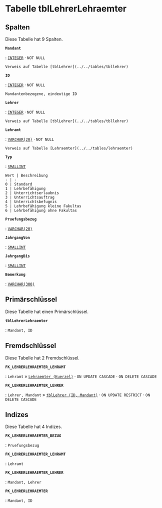 # Tabelle **tblLehrerLehraemter**

## Spalten

Diese Tabelle hat 9 Spalten.

**`Mandant`**

:   [`INTEGER`](https://firebirdsql.org/file/documentation/html/en/refdocs/fblangref40/firebird-40-language-reference.html#fblangref40-datatypes-inttypes) · `NOT NULL`

    Verweis auf Tabelle [tblLehrer](../../tables/tbllehrer)

**`ID`**

:   [`INTEGER`](https://firebirdsql.org/file/documentation/html/en/refdocs/fblangref40/firebird-40-language-reference.html#fblangref40-datatypes-inttypes) · `NOT NULL`

    Mandantenbezogene, eindeutige ID

**`Lehrer`**

:   [`INTEGER`](https://firebirdsql.org/file/documentation/html/en/refdocs/fblangref40/firebird-40-language-reference.html#fblangref40-datatypes-inttypes) · `NOT NULL`

    Verweis auf Tabelle [tblLehrer](../../tables/tbllehrer)

**`Lehramt`**

:   [`VARCHAR(20)`](https://firebirdsql.org/file/documentation/html/en/refdocs/fblangref40/firebird-40-language-reference.html#fblangref40-datatypes-chartypes) · `NOT NULL`

    Verweis auf Tabelle [Lehraemter](../../tables/lehraemter)

**`Typ`**

:   [`SMALLINT`](https://firebirdsql.org/file/documentation/html/en/refdocs/fblangref40/firebird-40-language-reference.html#fblangref40-datatypes-inttypes)

    Wert | Beschreibung
    - | -
    0 | Standard
    1 | Lehrbefähigung
    2 | Unterrichtserlaubnis
    3 | Unterrichtsauftrag
    4 | Unterrichtsbefugnis
    5 | Lehrbefähigung kleine Fakultas
    6 | Lehrbefähigung ohne Fakultas

**`Pruefungsbezug`**

:   [`VARCHAR(20)`](https://firebirdsql.org/file/documentation/html/en/refdocs/fblangref40/firebird-40-language-reference.html#fblangref40-datatypes-chartypes)

**`JahrgangVon`**

:   [`SMALLINT`](https://firebirdsql.org/file/documentation/html/en/refdocs/fblangref40/firebird-40-language-reference.html#fblangref40-datatypes-inttypes)

**`JahrgangBis`**

:   [`SMALLINT`](https://firebirdsql.org/file/documentation/html/en/refdocs/fblangref40/firebird-40-language-reference.html#fblangref40-datatypes-inttypes)

**`Bemerkung`**

:   [`VARCHAR(300)`](https://firebirdsql.org/file/documentation/html/en/refdocs/fblangref40/firebird-40-language-reference.html#fblangref40-datatypes-chartypes)

## Primärschlüssel

Diese Tabelle hat einen Primärschlüssel.

**`tblLehrerLehraemter`**

:   `Mandant, ID`

## Fremdschlüssel

Diese Tabelle hat 2 Fremdschlüssel.

**`FK_LEHRERLEHRAEMTER_LEHRAMT`**

:   `Lehramt` » [`Lehraemter (Kuerzel)`](../../tables/lehraemter) · `ON UPDATE CASCADE` · `ON DELETE CASCADE`

**`FK_LEHRERLEHRAEMTER_LEHRER`**

:   `Lehrer, Mandant` » [`tblLehrer (ID, Mandant)`](../../tables/tbllehrer) · `ON UPDATE RESTRICT` · `ON DELETE CASCADE`

## Indizes

Diese Tabelle hat 4 Indizes.

**`FK_LEHRERLEHRAEMTER_BEZUG`**

:   `Pruefungsbezug`

**`FK_LEHRERLEHRAEMTER_LEHRAMT`**

:   `Lehramt`

**`FK_LEHRERLEHRAEMTER_LEHRER`**

:   `Mandant, Lehrer`

**`PK_LEHRERLEHRAEMTER`**

:   `Mandant, ID`
